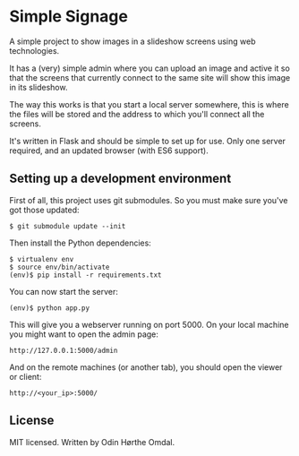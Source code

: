 Simple Signage
==============

A simple project to show images in a slideshow screens using web technologies.

It has a (very) simple admin where you can upload an image and active it so that
the screens that currently connect to the same site will show this image in its
slideshow.

The way this works is that you start a local server somewhere, this is where
the files will be stored and the address to which you'll connect all the
screens.

It's written in Flask and should be simple to set up for use.  Only one server
required, and an updated browser (with ES6 support).


Setting up a development environment
------------------------------------

First of all, this project uses git submodules. So you must make sure you've got those updated:

    $ git submodule update --init

Then install the Python dependencies:

    $ virtualenv env
    $ source env/bin/activate
    (env)$ pip install -r requirements.txt

You can now start the server:

    (env)$ python app.py


This will give you a webserver running on port 5000.  On your local machine you
might want to open the admin page:

    http://127.0.0.1:5000/admin

And on the remote machines (or another tab), you should open the viewer or client:

    http://<your_ip>:5000/


License
-------

MIT licensed.
Written by Odin Hørthe Omdal.
